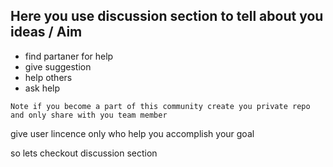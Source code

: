 ## Here you use discussion section to tell about you ideas / Aim 

* find partaner for help
* give suggestion
* help others 
* ask help

`Note if you become a part of this community create you private repo and only share with you team member`

give user lincence only who help you accomplish your goal

so lets checkout discussion section